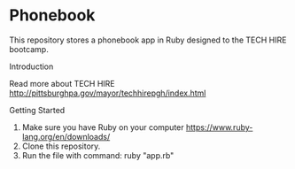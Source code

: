 # Phonebook

This repository stores a phonebook app in Ruby designed to the TECH HIRE bootcamp.

Introduction

Read more about TECH HIRE http://pittsburghpa.gov/mayor/techhirepgh/index.html

Getting Started

1. Make sure you have Ruby on your computer https://www.ruby-lang.org/en/downloads/
2. Clone this repository.
3. Run the file with command: ruby "app.rb"

